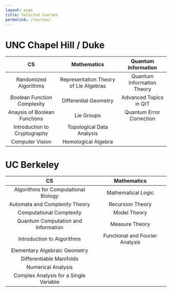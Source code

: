```yaml
---
layout: page
title: Selected Courses
permalink: /courses/
---
```


# UNC Chapel Hill / Duke

|CS | Mathematics | Quantum Information |
| :------------: | :-----------: | :-----------: |
|Randomized Algorithms     |  Representation Theory of Lie Algebras              | Quantum Information Theory |
|Boolean Function Complexity   |   Differential Geometry   | Advanced Topics in QIT |
| Anaysis of Boolean Functions   |  Lie Groups  | Quantum Error Correction |
| Introduction to Cryptography      | Topological Data Analysis | |
| Computer Vision |Homological Algebra | |



# UC Berkeley

CS  | Mathematics |
:---:|          :---:|
Algorithms for Computational Biology | Mathematical Logic |
Automata and Complexity Theory | Recursion Theory |
Computational Complexity | Model Theory |
Quantum Computation and Information| Measure Theory
Introduction to Algorithms | Functional and Fourier Analysis |
| Elementary Algebraic Geometry
|Differentiable Manifolds|
|Numerical Analysis|
|Complex Analysis for a Single Variable|
